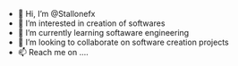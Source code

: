 - 👋 Hi, I’m @Stallonefx
- 👀 I’m interested in creation of softwares
- 🌱 I’m currently learning softaware engineering
- 💞️ I’m looking to collaborate on software creation projects
- 📫 Reach me on ....

<!---
Stallonefx/Stallonefx is a ✨ special ✨ repository because its `README.md` (this file) appears on your GitHub profile.
You can click the Preview link to take a look at your changes.
--->
